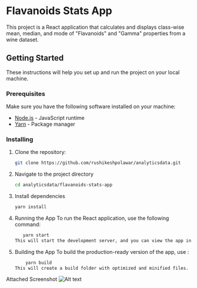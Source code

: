# Flavanoids Stats App

This project is a React application that calculates and displays class-wise mean, median, and mode of "Flavanoids" and "Gamma" properties from a wine dataset.

## Getting Started

These instructions will help you set up and run the project on your local machine.

### Prerequisites

Make sure you have the following software installed on your machine:

- [Node.js](https://nodejs.org/) - JavaScript runtime
- [Yarn](https://yarnpkg.com/) - Package manager

### Installing

1. Clone the repository:

   ```bash
   git clone https://github.com/rushikeshpolawar/analyticsdata.git

2. Navigate to the project directory
    ```bash
    cd analyticsdata/flavanoids-stats-app

3. Install dependencies
    ```bash
    yarn install

4. Running the App
    To run the React application, use the following command:
     ```bash
        yarn start
    This will start the development server, and you can view the app in your browser at http://localhost:3000.

5. Building the App
    To build the production-ready version of the app, use : 
    ```bash
        yarn build
    This will create a build folder with optimized and minified files.

Attached Screenshot
  ![Alt text](image.png)  


